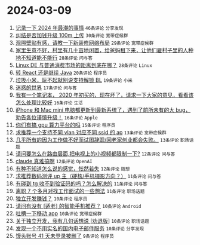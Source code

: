 # 2024-03-09

1. [记录一下 2024 年最潮的事情](https://www.v2ex.com/t/1022020) `46条评论` `分享发现`
1. [纠结是否加钱升级 100m 上传](https://www.v2ex.com/t/1022067) `30条评论` `宽带症候群`
1. [观隔壁贴有感，请教一下新装修网络布局](https://www.v2ex.com/t/1022050) `29条评论` `宽带症候群`
1. [家里生意不好，村里有几十亩地闲置，给爸妈租下来，让他们雇村子里的人种地不知道能不能行](https://www.v2ex.com/t/1022116) `28条评论` `问与答`
1. [Linux DE 与普通消费市场的距离到底在哪？](https://www.v2ex.com/t/1022136) `28条评论` `Linux`
1. [转 React 还是继续 Java](https://www.v2ex.com/t/1022097) `20条评论` `程序员`
1. [垃圾小米，玩不起就别说支持解锁 BL](https://www.v2ex.com/t/1022122) `19条评论` `小米`
1. [迷惑的世界](https://www.v2ex.com/t/1022062) `17条评论` `问与答`
1. [我有一个笔记本， 2020 年初买的，现在坏了，请求一下大家的意见，看看该怎么处理比较好](https://www.v2ex.com/t/1022109) `16条评论` `生活`
1. [iPhone 和 Mac mini 电脑都更新到最新系统了，遇到了前所未有的大 bug，劝告各位谨慎升级！](https://www.v2ex.com/t/1022106) `16条评论` `Apple`
1. [你们有搞 gpu 算力平台的吗](https://www.v2ex.com/t/1022098) `15条评论` `程序员`
1. [求推荐一个支持不同 vlan 对应不同 ssid 的 ap](https://www.v2ex.com/t/1022111) `13条评论` `宽带症候群`
1. [几乎所有的因为工作做不好而试图辞职/回老家创业都会失败。](https://www.v2ex.com/t/1022041) `13条评论` `职场话题`
1. [请问要怎么在路由层面,把电视上的小视频都限制一下?](https://www.v2ex.com/t/1022115) `12条评论` `问与答`
1. [claude 真难搞啊](https://www.v2ex.com/t/1022084) `12条评论` `OpenAI`
1. [有种不知道怎么说的感觉，怅然若失](https://www.v2ex.com/t/1022030) `12条评论` `随想`
1. [求推荐数码测评 up 主（硬核/手机摄影方向？）](https://www.v2ex.com/t/1022120) `11条评论` `问与答`
1. [有碰到 tg 收不到验证码的吗？怎么解决的](https://www.v2ex.com/t/1022107) `11条评论` `问与答`
1. [离职 7 个多月对找工作面试的一些想法](https://www.v2ex.com/t/1022042) `11条评论` `职场话题`
1. [独立开发赚钱？](https://www.v2ex.com/t/1022135) `10条评论` `程序员`
1. [请问有没有 [适老] 的智能手机推荐？](https://www.v2ex.com/t/1022128) `10条评论` `Android`
1. [吐槽一下移动 app](https://www.v2ex.com/t/1022112) `10条评论` `宽带症候群`
1. [关于独立开发，我有几句话想说 [劝退版]](https://www.v2ex.com/t/1022066) `10条评论` `职场话题`
1. [发现一个不用实名的国内电子邮件服务](https://www.v2ex.com/t/1022018) `10条评论` `分享发现`
1. [馒头账号 41 天未登录被删了](https://www.v2ex.com/t/1022147) `9条评论` `程序员`
